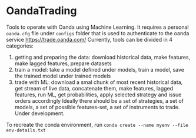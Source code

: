 # OandaTrading
Tools to operate with Oanda using Machine Learning. It requires a personal `oanda.cfg` file under `configs` folder that is used to authenticate to the oanda service https://trade.oanda.com/
Currently, tools can be divided in 4 categories: 

1. getting and preparing the data: download historical data, make features, make lagged features, prepare datasets
1. train a model: take a model defined under models, train a model, save the trained model under trained models
1. trade with ML: download a smal chunk of most recent historical data, get stream of live data, concatenate them, make features, lagged features, run ML, get probabilities, apply selected strategy and issue orders accordingly
Ideally there should be a set of strategies, a set of models, a set of possible features-set, a set of instruments to trade. Under development.

To recreate the conda environment, run `conda create --name myenv --file env-details.txt`
